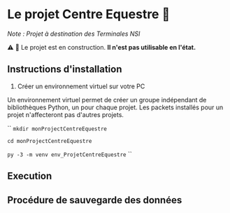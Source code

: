 Le projet Centre Equestre :horse:
=======

_Note : Projet à destination des Terminales NSI_

:warning: :construction: Le projet est en construction. **Il n'est pas utilisable en l'état.** 

Instructions d'installation
-----------

1) Créer un environnement virtuel sur votre PC

Un environnement virtuel permet de créer un groupe indépendant de bibliothèques Python, un pour chaque projet. Les packets installés pour un projet n'affecteront pas d'autres projets.


``
`mkdir monProjectCentreEquestre`

`cd monProjectCentreEquestre`

`py -3 -m venv env_ProjetCentreEquestre`
``


Execution
-----------


Procédure de sauvegarde des données
-----------
